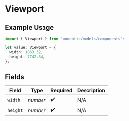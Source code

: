 # Viewport

## Example Usage

```typescript
import { Viewport } from "momentic/models/components";

let value: Viewport = {
  width: 1863.32,
  height: 7742.34,
};
```

## Fields

| Field              | Type               | Required           | Description        |
| ------------------ | ------------------ | ------------------ | ------------------ |
| `width`            | *number*           | :heavy_check_mark: | N/A                |
| `height`           | *number*           | :heavy_check_mark: | N/A                |